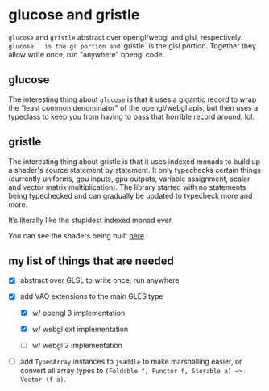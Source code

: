 # glucose and gristle
`glucose` and `gristle` abstract over opengl/webgl and glsl, respectively.
`glucose`` is the gl portion and `gristle` is the glsl portion. Together they
allow write once, run "anywhere" opengl code.

## glucose
The interesting thing about `glucose` is that it uses a gigantic record to wrap
the “least common denominator” of the opengl/webgl apis, but then uses a
typeclass to keep you from having to pass that horrible record around, lol.

## gristle
The interesting thing about gristle is that it uses indexed monads to build up
a shader's source statement by statement. It only typechecks certain things
(currently uniforms, gpu inputs, gpu outputs, variable assignment, scalar and
vector matrix multiplication). The library started with no statements being
typechecked and can gradually be updated to typecheck more and more.

It’s literally like the stupidest indexed monad ever.

You can see the shaders being built [here](https://github.com/schell/glucose/blob/master/glucose-example/glucose-example-shared/src/Graphics/Glucose/Shared/Shaders.hs)

## my list of things that are needed

- [x] abstract over GLSL to write once, run anywhere

- [x] add VAO extensions to the main GLES type

  - [x] w/ opengl 3   implementation

  - [x] w/ webgl  ext implementation

  - [ ] w/ webgl  2   implementation

- [ ] add `TypedArray` instances to `jsaddle` to make marshalling easier, or
      convert all array types to
      `(Foldable f, Functor f, Storable a) => Vector (f a)`.
